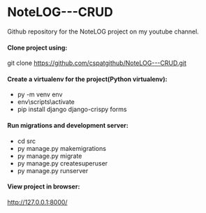 # NoteLOG---CRUD
Github repository for the NoteLOG project on my youtube channel.

#### Clone project using:
git clone https://github.com/cspatgithub/NoteLOG---CRUD.git

#### Create a virtualenv for the project(Python virtualenv):
- py -m venv env
- env\scripts\activate
- pip install django django-crispy forms

#### Run migrations and development server:
- cd src
- py manage.py makemigrations
- py manage.py migrate
- py manage.py createsuperuser
- py manage.py runserver

#### View project in browser:
http://127.0.0.1:8000/
